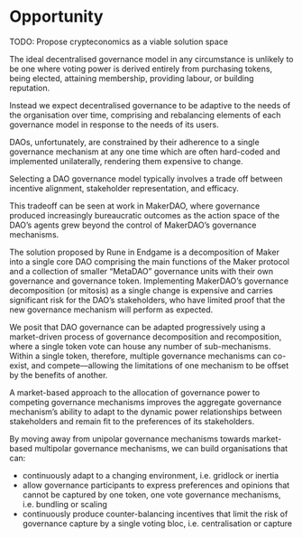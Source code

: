 # Opportunity

TODO: Propose crypteconomics as a viable solution space

The ideal decentralised governance model in any circumstance is unlikely to be one where voting power is derived entirely from purchasing tokens, being elected, attaining membership, providing labour, or building reputation.

Instead we expect decentralised governance to be adaptive to the needs of the organisation over time, comprising and rebalancing elements of each governance model in response to the needs of its users.

DAOs, unfortunately, are constrained by their adherence to a single governance mechanism at any one time which are often hard-coded and implemented unilaterally, rendering them expensive to change.

Selecting a DAO governance model typically involves a trade off between incentive alignment, stakeholder representation, and efficacy.

This tradeoff can be seen at work in MakerDAO, where governance produced increasingly bureaucratic outcomes as the action space of the DAO’s agents grew beyond the control of MakerDAO’s governance mechanisms.

The solution proposed by Rune in Endgame is a decomposition of Maker into a single core DAO comprising the main functions of the Maker protocol and a collection of smaller “MetaDAO” governance units with their own governance and governance token. Implementing MakerDAO’s governance decomposition (or mitosis) as a single change is expensive and carries significant risk for the DAO’s stakeholders, who have limited proof that the new governance mechanism will perform as expected.

We posit that DAO governance can be adapted progressively using a market-driven process of governance decomposition and recomposition, where a single token vote can house any number of sub-mechanisms. Within a single token, therefore, multiple governance mechanisms can co-exist, and compete—allowing the limitations of one mechanism to be offset by the benefits of another.

A market-based approach to the allocation of governance power to competing governance mechanisms improves the aggregate governance mechanism’s ability to adapt to the dynamic power relationships between stakeholders and remain fit to the preferences of its stakeholders.

By moving away from unipolar governance mechanisms towards market-based multipolar governance mechanisms, we can build organisations that can:

- continuously adapt to a changing environment, i.e. gridlock or inertia
- allow governance participants to express preferences and opinions that cannot be captured by one token, one vote governance mechanisms, i.e. bundling or scaling
- continuously produce counter-balancing incentives that limit the risk of governance capture by a single voting bloc, i.e. centralisation or capture